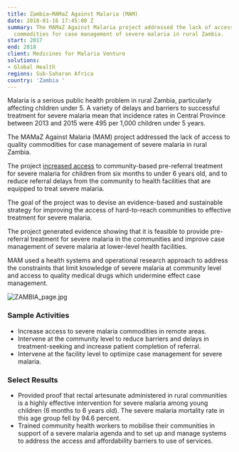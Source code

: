 ```yaml
---
title: Zambia—MAMaZ Against Malaria (MAM)
date: 2018-01-16 17:45:00 Z
summary: The MAMaZ Against Malaria project addressed the lack of access to quality
  commodities for case management of severe malaria in rural Zambia.
start: 2017
end: 2018
client: Medicines for Malaria Venture
solutions:
- Global Health
regions: Sub-Saharan Africa
country: 'Zambia '
---
```


Malaria is a serious public health problem in rural Zambia, particularly affecting children under 5. A variety of delays and barriers to successful treatment for severe malaria mean that incidence rates in Central Province between 2013 and 2015 were 495 per 1,000 children under 5 years.

The MAMaZ Against Malaria (MAM) project addressed the lack of access to quality commodities for case management of severe malaria in rural Zambia.

The project [increased access](http://www.transaid.org/news/josephines-story/) to community-based pre-referral treatment for severe malaria for children from six months to under 6 years old, and to reduce referral delays from the community to health facilities that are equipped to treat severe malaria.

The goal of the project was to devise an evidence-based and sustainable strategy for improving the access of hard-to-reach communities to effective treatment for severe malaria.

The project generated evidence showing that it is feasible to provide pre-referral treatment for severe malaria in the communities and improve case management of severe malaria at lower-level health facilities.

MAM used a health systems and operational research approach to address the constraints that limit knowledge of severe malaria at community level and access to quality medical drugs which undermine effect case management.

![ZAMBIA_page.jpg](/uploads/ZAMBIA_page.jpg)

### Sample Activities

* Increase access to severe malaria commodities in remote areas.
* Intervene at the community level to reduce barriers and delays in treatment-seeking and increase patient completion of referral.
* Intervene at the facility level to optimize case management for severe malaria.

### Select Results

* Provided proof that rectal artesunate administered in rural communities is a highly effective intervention for severe malaria among young children (6 months to 6 years old). The severe malaria mortality rate in this age group fell by 94.6 percent.
* Trained community health workers to mobilise their communities in support of a severe malaria agenda and to set up and manage systems to address the access and affordability barriers to use of services. 